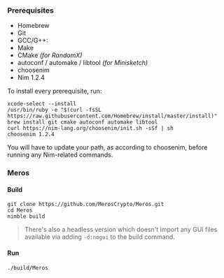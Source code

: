 ### Prerequisites

- Homebrew
- Git
- GCC/G++:
- Make
- CMake _(for RandomX)_
- autoconf / automake / libtool _(for Minisketch)_
- choosenim
- Nim 1.2.4

To install every prerequisite, run:

```
xcode-select --install
/usr/bin/ruby -e "$(curl -fsSL https://raw.githubusercontent.com/Homebrew/install/master/install)"
brew install git cmake autoconf automake libtool
curl https://nim-lang.org/choosenim/init.sh -sSf | sh
choosenim 1.2.4
```

You will have to update your path, as according to choosenim, before running any Nim-related commands.

### Meros

#### Build

```
git clone https://github.com/MerosCrypto/Meros.git
cd Meros
nimble build
```

> There's also a headless version which doesn't import any GUI files available via adding `-d:nogui` to the build command.

#### Run

```
./build/Meros
```
